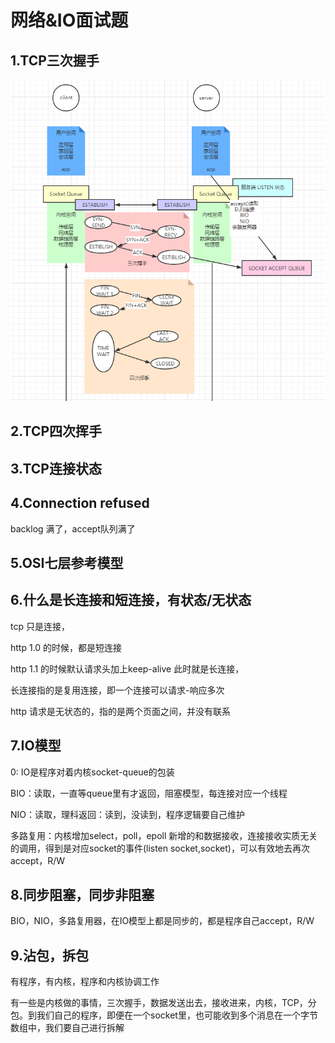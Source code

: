 # 网络&IO面试题

## 1.TCP三次握手

![image-20210505234250337](typoraImg/image-20210505234250337.png)

## 2.TCP四次挥手

## 3.TCP连接状态

## 4.Connection refused

backlog 满了，accept队列满了

## 5.OSI七层参考模型

## 6.什么是长连接和短连接，有状态/无状态

tcp 只是连接，

http 1.0 的时候，都是短连接

http 1.1 的时候默认请求头加上keep-alive 此时就是长连接，

长连接指的是复用连接，即一个连接可以请求-响应多次

http 请求是无状态的，指的是两个页面之间，并没有联系



## 7.IO模型

0: IO是程序对着内核socket-queue的包装

BIO：读取，一直等queue里有才返回，阻塞模型，每连接对应一个线程

NIO：读取，理科返回：读到，没读到，程序逻辑要自己维护

多路复用：内核增加select，poll，epoll 新增的和数据接收，连接接收实质无关的调用，得到是对应socket的事件(listen socket,socket)，可以有效地去再次accept，R/W

## 8.同步阻塞，同步非阻塞

BIO，NIO，多路复用器，在IO模型上都是同步的，都是程序自己accept，R/W



## 9.沾包，拆包

有程序，有内核，程序和内核协调工作

有一些是内核做的事情，三次握手，数据发送出去，接收进来，内核，TCP，分包。到我们自己的程序，即便在一个socket里，也可能收到多个消息在一个字节数组中，我们要自己进行拆解

 